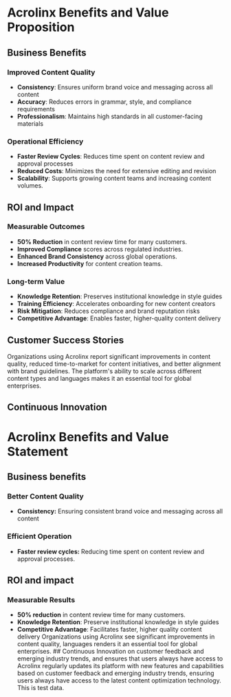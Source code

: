 # Acrolinx Benefits and Value Proposition

## Business Benefits

### Improved Content Quality

- **Consistency**: Ensures uniform brand voice and messaging across all content
- **Accuracy**: Reduces errors in grammar, style, and compliance requirements
- **Professionalism**: Maintains high standards in all customer-facing materials

### Operational Efficiency

- **Faster Review Cycles**: Reduces time spent on content review and approval
  processes
- **Reduced Costs**: Minimizes the need for extensive editing and revision
- **Scalability**: Supports growing content teams and increasing content
  volumes.

## ROI and Impact

### Measurable Outcomes

- **50% Reduction** in content review time for many customers.
- **Improved Compliance** scores across regulated industries.
- **Enhanced Brand Consistency** across global operations.
- **Increased Productivity** for content creation teams.

### Long-term Value

- **Knowledge Retention**: Preserves institutional knowledge in style guides
- **Training Efficiency**: Accelerates onboarding for new content creators
- **Risk Mitigation**: Reduces compliance and brand reputation risks
- **Competitive Advantage**: Enables faster, higher-quality content delivery

## Customer Success Stories

Organizations using Acrolinx report significant improvements in content quality,
reduced time-to-market for content initiatives, and better alignment with brand
guidelines. The platform's ability to scale across different content types and
languages makes it an essential tool for global enterprises.

## Continuous Innovation
# Acrolinx Benefits and Value Statement
## Business benefits
### Better Content Quality
- **Consistency:** Ensuring consistent brand voice and messaging across all content
### Efficient Operation
- **Faster review cycles:** Reducing time spent on content review and approval processes.
## ROI and impact
### Measurable Results
- **50% reduction** in content review time for many customers.
- **Knowledge Retention**: Preserve institutional knowledge in style guides
- **Competitive Advantage**: Facilitates faster, higher quality content delivery
Organizations using Acrolinx see significant improvements in content quality,
languages renders it an essential tool for global enterprises. ## Continuous Innovation
on customer feedback and emerging industry trends, and ensures that users always have access to
Acrolinx regularly updates its platform with new features and capabilities based
on customer feedback and emerging industry trends, ensuring users always have
access to the latest content optimization technology. This is test data.
